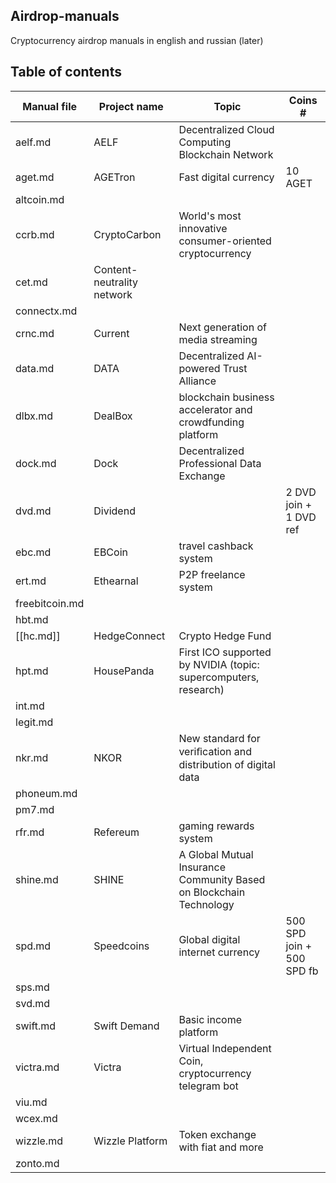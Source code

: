 ## Airdrop-manuals
Cryptocurrency airdrop manuals in english and russian (later)

## Table of contents
Manual file | Project name | Topic | Coins #
| - | - | - | - |
aelf.md | AELF | Decentralized Cloud Computing Blockchain Network | 
aget.md | AGETron | Fast digital currency | 10 AGET
altcoin.md | | | 
ccrb.md | CryptoCarbon | World's most innovative consumer-oriented cryptocurrency | 
cet.md | Content-neutrality network | 
connectx.md | | | 
crnc.md | Current | Next generation of media streaming | 
data.md | DATA | Decentralized AI-powered Trust Alliance | 
dlbx.md | DealBox | blockchain business accelerator and crowdfunding platform | 
dock.md | Dock | Decentralized Professional Data Exchange | 
dvd.md | Dividend |  | 2 DVD join + 1 DVD ref
ebc.md | EBCoin | travel cashback system | 
ert.md | Ethearnal | P2P freelance system |
freebitcoin.md | | |
hbt.md | | |
[[hc.md]] | HedgeConnect | Crypto Hedge Fund | 
hpt.md | HousePanda | First ICO supported by NVIDIA (topic: supercomputers, research) | 
int.md | | |
legit.md | | |
nkr.md | NKOR | New standard for veriﬁcation and distribution of digital data | 
phoneum.md | | |
pm7.md | | |
rfr.md | Refereum | gaming rewards system | 
shine.md | SHINE | A Global Mutual Insurance Community Based on Blockchain Technology | 
spd.md | Speedcoins | Global digital internet currency | 500 SPD join + 500 SPD fb
sps.md | | |
svd.md | | |
swift.md | Swift Demand | Basic income platform | 
victra.md | Victra | Virtual Independent Coin, cryptocurrency telegram bot | 
viu.md | | |
wcex.md | | |
wizzle.md | Wizzle Platform | Token exchange with fiat and more | 
zonto.md | | |

